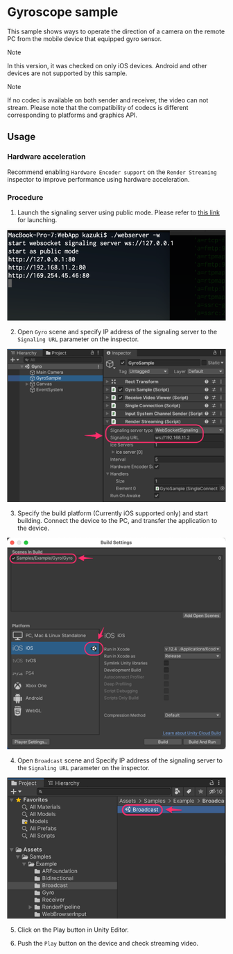 # Gyroscope sample

This sample shows ways to operate the direction of a camera on the remote PC from the mobile device that equipped gyro sensor.

> [!NOTE]
> In this version, it was checked on only iOS devices. Android and other devices are not supported by this sample.

> [!NOTE]
> If no codec is available on both sender and receiver, the video can not stream. Please note that the compatibility of codecs is different corresponding to platforms and graphics API.

## Usage

### Hardware acceleration 

Recommend enabling `Hardware Encoder support` on the `Render Streaming` inspector to improve performance using hardware acceleration.

### Procedure

1. Launch the signaling server using public mode. Please refer to [this link](webapp.md) for launching.

![Launch web server](images/launch_webserver_public_mode.png)

2. Open `Gyro` scene and specify IP address of the signaling server to the `Signaling URL` parameter on the inspector.

![Launch web server](images/signaling_url_on_inspector.png)

3. Specify the build platform (Currently iOS supported only) and start building. Connect the device to the PC, and transfer the application to the device.

![Launch web server](images/sample_gyroscope_build_settings.png)

4. Open `Broadcast` scene and Specify IP address of the signaling server to the `Signaling URL` parameter on the inspector.

![Open Broadcast scene](images/open_broadcast_scene.png)

5. Click on the Play button in Unity Editor.

6. Push the `Play` button on the device and check streaming video.